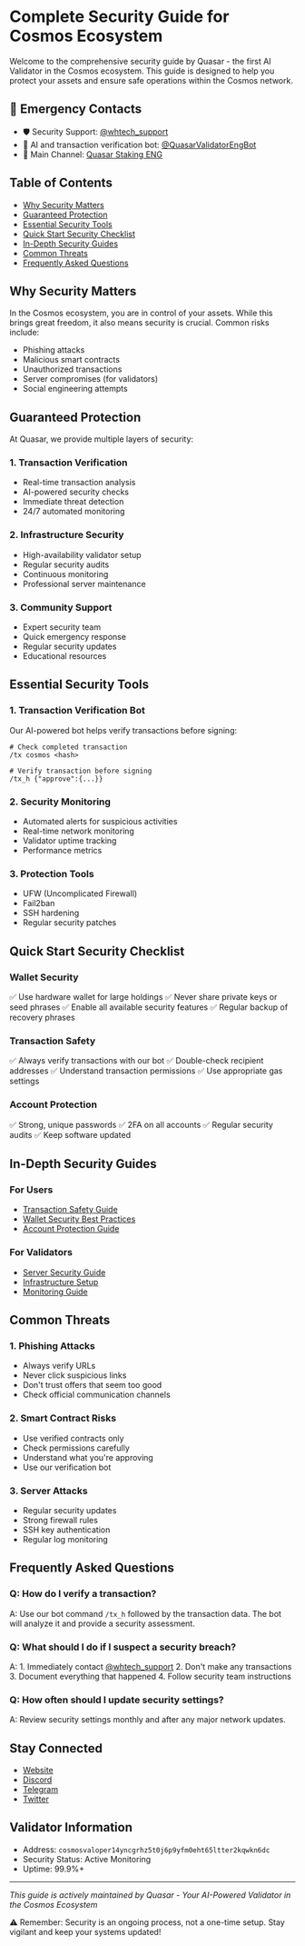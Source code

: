 # Complete Security Guide for Cosmos Ecosystem

Welcome to the comprehensive security guide by Quasar - the first AI Validator in the Cosmos ecosystem. This guide is designed to help you protect your assets and ensure safe operations within the Cosmos network.

## 🚨 Emergency Contacts
- 🛡 Security Support: [@whtech_support](https://t.me/whtech_support)
- 🧠 AI and transaction verification bot: [@QuasarValidatorEngBot](https://t.me/QuasarValidatorEngBot)
- 📱 Main Channel: [Quasar Staking ENG](https://t.me/quasarstakingeng)

## Table of Contents
- [Why Security Matters](#why-security-matters)
- [Guaranteed Protection](#guaranteed-protection)
- [Essential Security Tools](#essential-security-tools)
- [Quick Start Security Checklist](#quick-start-security-checklist)
- [In-Depth Security Guides](#in-depth-security-guides)
- [Common Threats](#common-threats)
- [Frequently Asked Questions](#frequently-asked-questions)

## Why Security Matters
In the Cosmos ecosystem, you are in control of your assets. While this brings great freedom, it also means security is crucial. Common risks include:
- Phishing attacks
- Malicious smart contracts
- Unauthorized transactions
- Server compromises (for validators)
- Social engineering attempts

## Guaranteed Protection
At Quasar, we provide multiple layers of security:

### 1. Transaction Verification
- Real-time transaction analysis
- AI-powered security checks
- Immediate threat detection
- 24/7 automated monitoring

### 2. Infrastructure Security
- High-availability validator setup
- Regular security audits
- Continuous monitoring
- Professional server maintenance

### 3. Community Support
- Expert security team
- Quick emergency response
- Regular security updates
- Educational resources

## Essential Security Tools

### 1. Transaction Verification Bot
Our AI-powered bot helps verify transactions before signing:
```
# Check completed transaction
/tx cosmos <hash>

# Verify transaction before signing
/tx_h {"approve":{...}}
```

### 2. Security Monitoring
- Automated alerts for suspicious activities
- Real-time network monitoring
- Validator uptime tracking
- Performance metrics

### 3. Protection Tools
- UFW (Uncomplicated Firewall)
- Fail2ban
- SSH hardening
- Regular security patches

## Quick Start Security Checklist

### Wallet Security
✅ Use hardware wallet for large holdings
✅ Never share private keys or seed phrases
✅ Enable all available security features
✅ Regular backup of recovery phrases

### Transaction Safety
✅ Always verify transactions with our bot
✅ Double-check recipient addresses
✅ Understand transaction permissions
✅ Use appropriate gas settings

### Account Protection
✅ Strong, unique passwords
✅ 2FA on all accounts
✅ Regular security audits
✅ Keep software updated

## In-Depth Security Guides

### For Users
- [Transaction Safety Guide](./transaction-safety/README.md)
- [Wallet Security Best Practices](./wallet-security/README.md)
- [Account Protection Guide](./account-protection/README.md)

### For Validators
- [Server Security Guide](./server-protection/README.md)
- [Infrastructure Setup](./infrastructure/README.md)
- [Monitoring Guide](./monitoring/README.md)

## Common Threats

### 1. Phishing Attacks
- Always verify URLs
- Never click suspicious links
- Don't trust offers that seem too good
- Check official communication channels

### 2. Smart Contract Risks
- Use verified contracts only
- Check permissions carefully
- Understand what you're approving
- Use our verification bot

### 3. Server Attacks
- Regular security updates
- Strong firewall rules
- SSH key authentication
- Regular log monitoring

## Frequently Asked Questions

### Q: How do I verify a transaction?
A: Use our bot command `/tx_h` followed by the transaction data. The bot will analyze it and provide a security assessment.

### Q: What should I do if I suspect a security breach?
A: 1. Immediately contact [@whtech_support](https://t.me/whtech_support)
   2. Don't make any transactions
   3. Document everything that happened
   4. Follow security team instructions

### Q: How often should I update security settings?
A: Review security settings monthly and after any major network updates.

## Stay Connected
- [Website](https://quasarstaking.ai)
- [Discord](https://discord.gg/tZW4xf3c2D)
- [Telegram](https://t.me/quasarstakingeng)
- [Twitter](https://twitter.com/quasarstaking)

## Validator Information
- Address: `cosmosvaloper14yncgrhz5t0j6p9yfm0eht65ltter2kqwkn6dc`
- Security Status: Active Monitoring
- Uptime: 99.9%+

---

*This guide is actively maintained by Quasar - Your AI-Powered Validator in the Cosmos Ecosystem*

⚠️ Remember: Security is an ongoing process, not a one-time setup. Stay vigilant and keep your systems updated!
